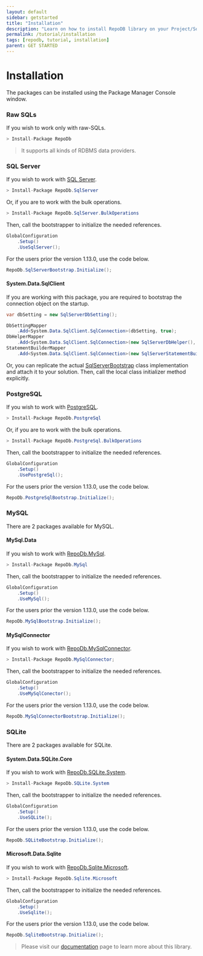 ```yaml
---
layout: default
sidebar: getstarted
title: "Installation"
description: "Learn on how to install RepoDB library on your Project/Solution."
permalink: /tutorial/installation
tags: [repodb, tutorial, installation]
parent: GET STARTED
---
```


# Installation

The packages can be installed using the Package Manager Console window.

### Raw SQLs

If you wish to work only with raw-SQLs.

```csharp
> Install-Package RepoDb
```

> It supports all kinds of RDBMS data providers.

### SQL Server

If you wish to work with [SQL Server](https://www.nuget.org/packages/RepoDb.SqlServer).

```csharp
> Install-Package RepoDb.SqlServer
```

Or, if you are to work with the bulk operations.

```csharp
> Install-Package RepoDb.SqlServer.BulkOperations
```

Then, call the bootstrapper to initialize the needed references.

```csharp
GlobalConfiguration
	.Setup()
	.UseSqlServer();
```

For the users prior the version 1.13.0, use the code below.

```csharp
RepoDb.SqlServerBootstrap.Initialize();
```

#### System.Data.SqlClient

If you are working with this package, you are required to bootstrap the connection object on the startup.

```csharp
var dbSetting = new SqlServerDbSetting();

DbSettingMapper
	.Add<System.Data.SqlClient.SqlConnection>(dbSetting, true);
DbHelperMapper
	.Add<System.Data.SqlClient.SqlConnection>(new SqlServerDbHelper(), true);
StatementBuilderMapper
	.Add<System.Data.SqlClient.SqlConnection>(new SqlServerStatementBuilder(dbSetting), true);
```

Or, you can replicate the actual [SqlServerBootstrap](https://github.com/mikependon/RepoDB/blob/master/RepoDb.SqlServer/RepoDb.SqlServer/SqlServerBootstrap.cs) class implementation and attach it to your solution. Then, call the local class initializer method explicitly.

### PostgreSQL

If you wish to work with [PostgreSQL](https://www.nuget.org/packages/RepoDb.PostgreSql).

```csharp
> Install-Package RepoDb.PostgreSql
```

Or, if you are to work with the bulk operations.

```csharp
> Install-Package RepoDb.PostgreSql.BulkOperations
```

Then, call the bootstrapper to initialize the needed references.

```csharp
GlobalConfiguration
	.Setup()
	.UsePostgreSql();
```

For the users prior the version 1.13.0, use the code below.

```csharp
RepoDb.PostgreSqlBootstrap.Initialize();
```

### MySQL

There are 2 packages available for MySQL.

#### MySql.Data

If you wish to work with [RepoDb.MySql](https://www.nuget.org/packages/RepoDb.MySql).

```csharp
> Install-Package RepoDb.MySql
```

Then, call the bootstrapper to initialize the needed references.

```csharp
GlobalConfiguration
	.Setup()
	.UseMySql();
```

For the users prior the version 1.13.0, use the code below.

```csharp
RepoDb.MySqlBootstrap.Initialize();
```

#### MySqlConnector

If you wish to work with [RepoDb.MySqlConnector](https://www.nuget.org/packages/RepoDb.MySqlConnector).

```csharp
> Install-Package RepoDb.MySqlConnector;
```

Then, call the bootstrapper to initialize the needed references.

```csharp
GlobalConfiguration
	.Setup()
	.UseMySqlConector();
```

For the users prior the version 1.13.0, use the code below.

```csharp
RepoDb.MySqlConnectorBootstrap.Initialize();
```

### SQLite

There are 2 packages available for SQLite.

#### System.Data.SQLite.Core

If you wish to work with [RepoDb.SQLite.System](https://www.nuget.org/packages/RepoDb.SQLite.System).

```csharp
> Install-Package RepoDb.SQLite.System
```

Then, call the bootstrapper to initialize the needed references.

```csharp
GlobalConfiguration
	.Setup()
	.UseSQLite();
```

For the users prior the version 1.13.0, use the code below.

```csharp
RepoDb.SQLiteBootstrap.Initialize();
```

#### Microsoft.Data.Sqlite

If you wish to work with [RepoDb.Sqlite.Microsoft](https://www.nuget.org/packages/RepoDb.Sqlite.Microsoft).

```csharp
> Install-Package RepoDb.Sqlite.Microsoft
```

Then, call the bootstrapper to initialize the needed references.

```csharp
GlobalConfiguration
	.Setup()
	.UseSqlite();
```

For the users prior the version 1.13.0, use the code below.

```csharp
RepoDb.SqliteBootstrap.Initialize();
```

> Please visit our [documentation](/docs) page to learn more about this library.
